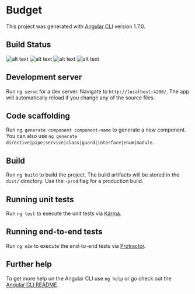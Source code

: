 # Budget

This project was generated with [Angular CLI](https://github.com/angular/angular-cli) version 1.7.0.

## Build Status


![alt text](https://sonar.pahofmann.com/api/project_badges/measure?project=budget&metric=alert_status "quality gate") ![alt text](https://sonar.pahofmann.com/api/project_badges/measure?project=budget&metric=coverage "coverage") ![alt text](https://sonar.pahofmann.com/api/project_badges/measure?project=budget&metric=code_smells  "code smells") ![alt text](https://sonar.pahofmann.com/api/project_badges/measure?project=budget&metric=security_rating "security")


## Development server

Run `ng serve` for a dev server. Navigate to `http://localhost:4200/`. The app will automatically reload if you change any of the source files.

## Code scaffolding

Run `ng generate component component-name` to generate a new component. You can also use `ng generate directive|pipe|service|class|guard|interface|enum|module`.

## Build

Run `ng build` to build the project. The build artifacts will be stored in the `dist/` directory. Use the `-prod` flag for a production build.

## Running unit tests

Run `ng test` to execute the unit tests via [Karma](https://karma-runner.github.io).

## Running end-to-end tests

Run `ng e2e` to execute the end-to-end tests via [Protractor](http://www.protractortest.org/).

## Further help

To get more help on the Angular CLI use `ng help` or go check out the [Angular CLI README](https://github.com/angular/angular-cli/blob/master/README.md).

